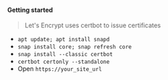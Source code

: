 #### Getting started
> Let's Encrypt uses certbot to issue certificates
* `apt update; apt install snapd`
* `snap install core; snap refresh core`
* `snap install --classic certbot`
* `certbot certonly --standalone`
* Open `https://your_site_url`

